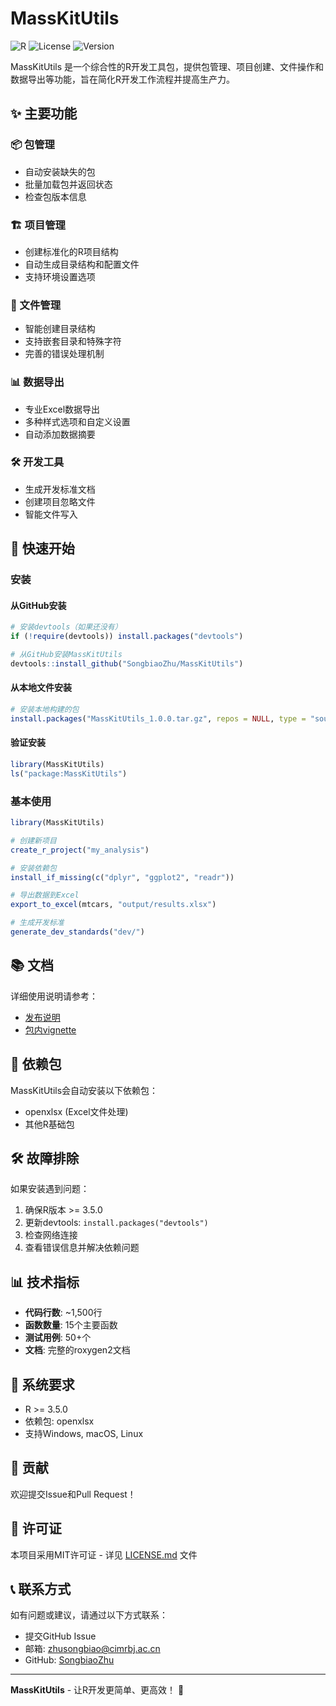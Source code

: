 # MassKitUtils

![R](https://img.shields.io/badge/R-%3E%3D%203.5.0-blue.svg)
![License](https://img.shields.io/badge/License-MIT-green.svg)
![Version](https://img.shields.io/badge/Version-1.0.0-orange.svg)

MassKitUtils 是一个综合性的R开发工具包，提供包管理、项目创建、文件操作和数据导出等功能，旨在简化R开发工作流程并提高生产力。

## ✨ 主要功能

### 📦 包管理
- 自动安装缺失的包
- 批量加载包并返回状态
- 检查包版本信息

### 🏗️ 项目管理
- 创建标准化的R项目结构
- 自动生成目录结构和配置文件
- 支持环境设置选项

### 📁 文件管理
- 智能创建目录结构
- 支持嵌套目录和特殊字符
- 完善的错误处理机制

### 📊 数据导出
- 专业Excel数据导出
- 多种样式选项和自定义设置
- 自动添加数据摘要

### 🛠️ 开发工具
- 生成开发标准文档
- 创建项目忽略文件
- 智能文件写入

## 🚀 快速开始

### 安装

#### 从GitHub安装
```r
# 安装devtools（如果还没有）
if (!require(devtools)) install.packages("devtools")

# 从GitHub安装MassKitUtils
devtools::install_github("SongbiaoZhu/MassKitUtils")
```

#### 从本地文件安装
```r
# 安装本地构建的包
install.packages("MassKitUtils_1.0.0.tar.gz", repos = NULL, type = "source")
```

#### 验证安装
```r
library(MassKitUtils)
ls("package:MassKitUtils")
```

### 基本使用

```r
library(MassKitUtils)

# 创建新项目
create_r_project("my_analysis")

# 安装依赖包
install_if_missing(c("dplyr", "ggplot2", "readr"))

# 导出数据到Excel
export_to_excel(mtcars, "output/results.xlsx")

# 生成开发标准
generate_dev_standards("dev/")
```

## 📚 文档

详细使用说明请参考：
- [发布说明](RELEASE_NOTES.md)
- [包内vignette](vignettes/getting-started.Rmd)

## 🔧 依赖包

MassKitUtils会自动安装以下依赖包：
- openxlsx (Excel文件处理)
- 其他R基础包

## 🛠️ 故障排除

如果安装遇到问题：
1. 确保R版本 >= 3.5.0
2. 更新devtools: `install.packages("devtools")`
3. 检查网络连接
4. 查看错误信息并解决依赖问题

## 📊 技术指标

- **代码行数**: ~1,500行
- **函数数量**: 15个主要函数
- **测试用例**: 50+个
- **文档**: 完整的roxygen2文档

## 🔧 系统要求

- R >= 3.5.0
- 依赖包: openxlsx
- 支持Windows, macOS, Linux

## 🤝 贡献

欢迎提交Issue和Pull Request！

## 📄 许可证

本项目采用MIT许可证 - 详见 [LICENSE.md](LICENSE.md) 文件

## 📞 联系方式

如有问题或建议，请通过以下方式联系：
- 提交GitHub Issue
- 邮箱: zhusongbiao@cimrbj.ac.cn
- GitHub: [SongbiaoZhu](https://github.com/SongbiaoZhu)

---

**MassKitUtils** - 让R开发更简单、更高效！ 🎉

